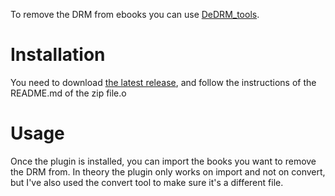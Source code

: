 To remove the DRM from ebooks you can use [DeDRM_tools](https://github.com/noDRM/DeDRM_tools).

# Installation

You need to download [the latest release](https://github.com/noDRM/DeDRM_tools/releases), and follow the instructions of the README.md of the zip file.o

# Usage

Once the plugin is installed, you can import the books you want to remove the DRM from. In theory the plugin only works on import and not on convert, but I've also used the convert tool to make sure it's a different file.
